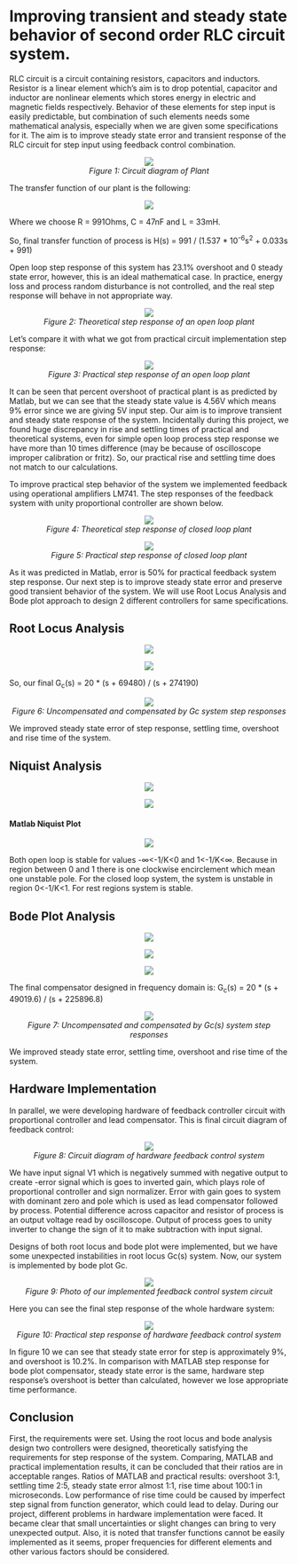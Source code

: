 # Improving transient and steady state behavior of second order RLC circuit system.

RLC circuit is a circuit containing resistors, capacitors and inductors. Resistor is a linear element which’s aim is to drop potential, capacitor and inductor are nonlinear elements which stores energy in electric and magnetic fields respectively. Behavior of these elements for step input is easily predictable, but combination of such elements needs some mathematical analysis, especially when we are given some specifications for it. The aim is to improve steady state error and transient response of the RLC circuit for step input using feedback control combination.

<p align="center">
  <img src="https://github.com/BatyaGG/Hardware-implementation-of-linear-controller/blob/master/figures/plant.png">
  <br>
  <i>Figure 1: Circuit diagram of Plant</i>
</p>

The transfer function of our plant is the following:

<p align="center">
  <img src="https://github.com/BatyaGG/Hardware-implementation-of-linear-controller/blob/master/figures/plant_transfer_function.png">
</p>

Where we choose R = 991Ohms, C = 47nF and L = 33mH.

So, final transfer function of process is H(s) = 991 / (1.537 * 10<sup>-6</sup>s<sup>2</sup> + 0.033s + 991)

Open loop step response of this system has 23.1% overshoot and 0 steady state error, however, this is an ideal mathematical case. In practice, energy loss and process random disturbance is not controlled, and the real step response will behave in not appropriate way.

<p align="center">
  <img src="https://github.com/BatyaGG/Hardware-implementation-of-linear-controller/blob/master/figures/step_plant.png">
  <br>
  <i>Figure 2: Theoretical step response of an open loop plant</i>
</p>

Let’s compare it with what we got from practical circuit implementation step response:

<p align="center">
  <img src="https://github.com/BatyaGG/Hardware-implementation-of-linear-controller/blob/master/figures/step_plant_real.png">
  <br>
  <i>Figure 3: Practical step response of an open loop plant</i>
</p>

It can be seen that percent overshoot of practical plant is as predicted by Matlab, but we can see that the steady state value is 4.56V which means 9% error since we are giving 5V input step. Our aim is to improve transient and steady state response of the system. Incidentally during this project, we found huge discrepancy in rise and
settling times of practical and theoretical systems, even for simple open loop process step response we have more than 10 times difference (may be because of oscilloscope improper calibration or fritz). So, our practical rise and settling time does not match to our calculations.

To improve practical step behavior of the system we implemented feedback using operational amplifiers LM741. The step responses of the feedback system with unity proportional controller are shown below.

<p align="center">
  <img src="https://github.com/BatyaGG/Hardware-implementation-of-linear-controller/blob/master/figures/step_plant_closed.png">
  <br>
  <i>Figure 4: Theoretical step response of closed loop plant</i>
</p>

<p align="center">
  <img src="https://github.com/BatyaGG/Hardware-implementation-of-linear-controller/blob/master/figures/step_plant_closed_real.png">
  <br>
  <i>Figure 5: Practical step response of closed loop plant</i>
</p>

As it was predicted in Matlab, error is 50% for practical feedback system step response. Our next step is to improve steady state error and preserve good transient behavior of the system. We will use Root Locus Analysis and Bode plot approach to design 2 different controllers for same specifications.

## Root Locus Analysis

<p align="center">
  <img src="https://github.com/BatyaGG/Hardware-implementation-of-linear-controller/blob/master/figures/root_locus_p1.png">
</p>

<p align="center">
  <img src="https://github.com/BatyaGG/Hardware-implementation-of-linear-controller/blob/master/figures/root_locus_p2.png">
</p>

So, our final G<sub>c</sub>(s) = 20 * (s + 69480) / (s + 274190)

<p align="center">
  <img src="https://github.com/BatyaGG/Hardware-implementation-of-linear-controller/blob/master/figures/compensated_by_root_locus.png">
  <br>
  <i>Figure 6: Uncompensated and compensated by Gc system step responses</i>
</p>

We improved steady state error of step response, settling time, overshoot and rise time of the system.

## Niquist Analysis

<p align="center">
  <img src="https://github.com/BatyaGG/Hardware-implementation-of-linear-controller/blob/master/figures/niquist_p1.png">
</p>

<p align="center">
  <img src="https://github.com/BatyaGG/Hardware-implementation-of-linear-controller/blob/master/figures/niquist_p2.png">
</p>

#### Matlab Niquist Plot

<p align="center">
  <img src="https://github.com/BatyaGG/Hardware-implementation-of-linear-controller/blob/master/figures/niquist_matlab.png">
</p>

Both open loop is stable for values -∞<-1/K<0 and 1<-1/K<∞. Because in region between 0 and 1 there is one clockwise encirclement which mean one unstable pole. For the closed loop system, the system is unstable in region 0<-1/K<1. For rest regions system is stable.

## Bode Plot Analysis

<p align="center">
  <img src="https://github.com/BatyaGG/Hardware-implementation-of-linear-controller/blob/master/figures/bode_p1.png">
</p>

<p align="center">
  <img src="https://github.com/BatyaGG/Hardware-implementation-of-linear-controller/blob/master/figures/bode_p2.png">
</p>

<p align="center">
  <img src="https://github.com/BatyaGG/Hardware-implementation-of-linear-controller/blob/master/figures/bode_p3.png">
</p>

The final compensator designed in frequency domain is: G<sub>c</sub>(s) = 20 * (s + 49019.6) / (s + 225896.8)

<p align="center">
  <img src="https://github.com/BatyaGG/Hardware-implementation-of-linear-controller/blob/master/figures/compensated_by_bode.png">
  <br>
  <i>Figure 7: Uncompensated and compensated by Gc(s) system step responses</i>
</p>

We improved steady state error, settling time, overshoot and rise time of the system.

## Hardware Implementation

In parallel, we were developing hardware of feedback controller circuit with proportional controller and lead compensator. This is final circuit diagram of feedback control:

<p align="center">
  <img src="https://github.com/BatyaGG/Hardware-implementation-of-linear-controller/blob/master/figures/hardware_circuit.png">
  <br>
  <i>Figure 8: Circuit diagram of hardware feedback control system</i>
</p>

We have input signal V1 which is negatively summed with negative output to create -error signal which is goes to inverted gain, which plays role of proportional controller and sign normalizer. Error with gain goes to system with dominant zero and pole which is used as lead compensator followed by process. Potential difference across capacitor and resistor of process is an output voltage read by oscilloscope. Output of process goes to unity inverter to change the sign of it to make subtraction with input signal.

Designs of both root locus and bode plot were implemented, but we have some unexpected instabilities in root locus Gc(s) system. Now, our system is implemented by bode plot Gc.

<p align="center">
  <img src="https://github.com/BatyaGG/Hardware-implementation-of-linear-controller/blob/master/figures/hardware_circuit_real.png">
  <br>
  <i>Figure 9: Photo of our implemented feedback control system circuit</i>
</p>

Here you can see the final step response of the whole hardware system:

<p align="center">
  <img src="https://github.com/BatyaGG/Hardware-implementation-of-linear-controller/blob/master/figures/step_compensated_real.png">
  <br>
  <i>Figure 10: Practical step response of hardware feedback control system</i>
</p>

In figure 10 we can see that steady state error for step is approximately 9%, and overshoot is 10.2%. In comparison with MATLAB step response for bode plot compensator, steady state error is the same, hardware step response’s overshoot is better than calculated, however we lose appropriate time performance.

## Conclusion

First, the requirements were set. Using the root locus and bode analysis design two controllers were designed, theoretically satisfying the requirements for step response of the system. Comparing, MATLAB and practical implementation results, it can be concluded that their ratios are in acceptable ranges. Ratios of MATLAB and practical results: overshoot 3:1, settling time 2:5, steady state error almost 1:1, rise time about 100:1 in microseconds. Low performance of rise time could be caused by imperfect step signal from function generator, which could lead to delay.
During our project, different problems in hardware implementation were faced. It became clear that small uncertainties or slight changes can bring to very unexpected output. Also, it is noted that transfer functions cannot be easily implemented as it seems, proper frequencies for different elements and other various factors should be considered. 
